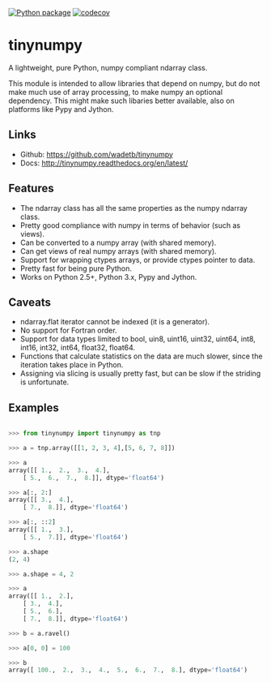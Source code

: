 [![Python package](https://github.com/Bchass/tinynumpy/actions/workflows/python-package.yml/badge.svg)](https://github.com/Bchass/tinynumpy/actions/workflows/python-package.yml)
[![codecov](https://codecov.io/gh/Bchass/tinynumpy/graph/badge.svg?token=fpx7bXEqTx)](https://codecov.io/gh/Bchass/tinynumpy)

tinynumpy
=========

A lightweight, pure Python, numpy compliant ndarray class.

This module is intended to allow libraries that depend on numpy, but
do not make much use of array processing, to make numpy an optional
dependency. This might make such libaries better available, also on
platforms like Pypy and Jython.

Links
-----

* Github: https://github.com/wadetb/tinynumpy
* Docs: http://tinynumpy.readthedocs.org/en/latest/


Features
--------

* The ndarray class has all the same properties as the numpy ndarray
  class.
* Pretty good compliance with numpy in terms of behavior (such as views).
* Can be converted to a numpy array (with shared memory).
* Can get views of real numpy arrays (with shared memory).
* Support for wrapping ctypes arrays, or provide ctypes pointer to data.
* Pretty fast for being pure Python.
* Works on Python 2.5+, Python 3.x, Pypy and Jython.

Caveats
-------

* ndarray.flat iterator cannot be indexed (it is a generator).
* No support for Fortran order.
* Support for data types limited to bool, uin8, uint16, uint32, uint64,
  int8, int16, int32, int64, float32, float64.
* Functions that calculate statistics on the data are much slower, since
  the iteration takes place in Python.
* Assigning via slicing is usually pretty fast, but can be slow if the
  striding is unfortunate.


Examples
--------

```python

>>> from tinynumpy import tinynumpy as tnp

>>> a = tnp.array([[1, 2, 3, 4],[5, 6, 7, 8]])

>>> a
array([[ 1.,  2.,  3.,  4.],
    [ 5.,  6.,  7.,  8.]], dtype='float64')

>>> a[:, 2:]
array([[ 3.,  4.],
    [ 7.,  8.]], dtype='float64')

>>> a[:, ::2]
array([[ 1.,  3.],
    [ 5.,  7.]], dtype='float64')

>>> a.shape
(2, 4)

>>> a.shape = 4, 2

>>> a
array([[ 1.,  2.],
    [ 3.,  4.],
    [ 5.,  6.],
    [ 7.,  8.]], dtype='float64')

>>> b = a.ravel()

>>> a[0, 0] = 100

>>> b
array([ 100.,  2.,  3.,  4.,  5.,  6.,  7.,  8.], dtype='float64')
```
